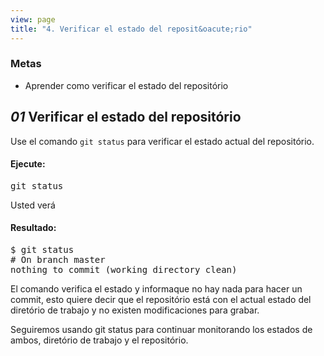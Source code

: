 ```yaml
---
view: page
title: "4. Verificar el estado del reposit&oacute;rio"
---
```


<h3>Metas</h3>

<ul><li>Aprender como verificar el estado del reposit&oacute;rio</li></ul>

<h2><em>01</em> Verificar el estado del reposit&oacute;rio</h2>

<p>Use el comando <code>git status</code> para verificar el estado actual del reposit&oacute;rio.</p>

<h4 class="h4-pre">Ejecute:</h4>

<pre class="instructions">git status</pre>

<p>Usted ver&aacute;</p>

<h4 class="h4-pre">Resultado:</h4>

<pre class="sample">$ git status
# On branch master
nothing to commit (working directory clean)</pre>

<p>El comando verifica el estado y informaque no hay nada para hacer un commit, esto quiere decir que el reposit&oacute;rio est&aacute; con el actual estado del diret&oacute;rio de trabajo y no existen modificaciones para grabar.</p>

<p>Seguiremos usando git status para continuar monitorando los estados de ambos, diret&oacute;rio de trabajo y el reposit&oacute;rio.</p>
